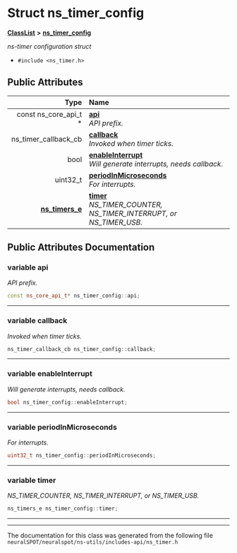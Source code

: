 

# Struct ns\_timer\_config



[**ClassList**](annotated.md) **>** [**ns\_timer\_config**](structns__timer__config.md)



_ns-timer configuration struct_ 

* `#include <ns_timer.h>`





















## Public Attributes

| Type | Name |
| ---: | :--- |
|  const ns\_core\_api\_t \* | [**api**](#variable-api)  <br>_API prefix._  |
|  ns\_timer\_callback\_cb | [**callback**](#variable-callback)  <br>_Invoked when timer ticks._  |
|  bool | [**enableInterrupt**](#variable-enableinterrupt)  <br>_Will generate interrupts, needs callback._  |
|  uint32\_t | [**periodInMicroseconds**](#variable-periodinmicroseconds)  <br>_For interrupts._  |
|  [**ns\_timers\_e**](ns__timer_8h.md#enum-ns_timers_e) | [**timer**](#variable-timer)  <br>_NS\_TIMER\_COUNTER, NS\_TIMER\_INTERRUPT, or NS\_TIMER\_USB._  |












































## Public Attributes Documentation




### variable api 

_API prefix._ 
```C++
const ns_core_api_t* ns_timer_config::api;
```




<hr>



### variable callback 

_Invoked when timer ticks._ 
```C++
ns_timer_callback_cb ns_timer_config::callback;
```




<hr>



### variable enableInterrupt 

_Will generate interrupts, needs callback._ 
```C++
bool ns_timer_config::enableInterrupt;
```




<hr>



### variable periodInMicroseconds 

_For interrupts._ 
```C++
uint32_t ns_timer_config::periodInMicroseconds;
```




<hr>



### variable timer 

_NS\_TIMER\_COUNTER, NS\_TIMER\_INTERRUPT, or NS\_TIMER\_USB._ 
```C++
ns_timers_e ns_timer_config::timer;
```




<hr>

------------------------------
The documentation for this class was generated from the following file `neuralSPOT/neuralspot/ns-utils/includes-api/ns_timer.h`

